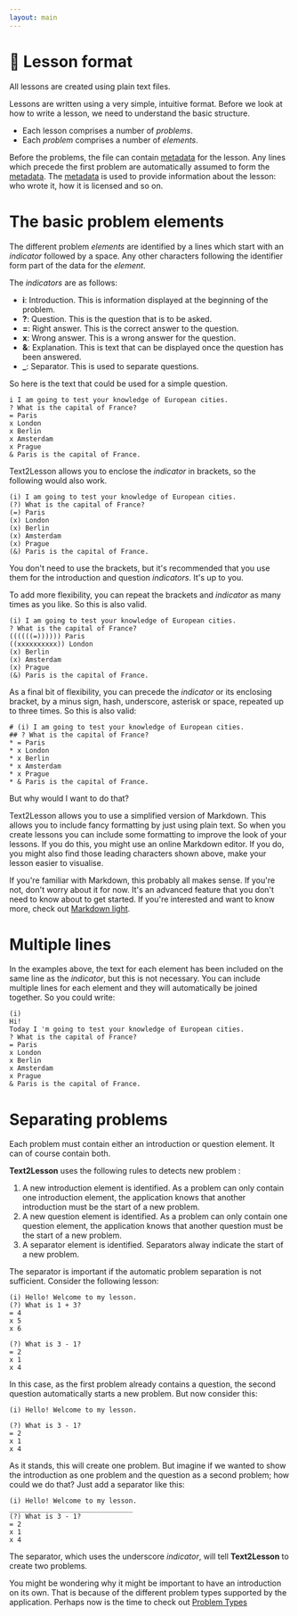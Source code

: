 ```yaml
---
layout: main
---
```


# 📝 Lesson format

All lessons are created using plain text files.

Lessons are written using a very simple, intuitive format. Before we look at how
to write a lesson, we need to understand the basic structure.

- Each lesson comprises a number of _problems_.
- Each _problem_ comprises a number of _elements_.

Before the problems, the file can contain [metadata](./metadata.md) for the lesson. Any lines
which precede the first problem are automatically assumed to form the [metadata](./metadata.md).
The [metadata](./metadata.md) is used to provide information about the lesson: who wrote it, how it
is licensed and so on.

# The basic problem elements

The different problem _elements_ are identified by a lines which start with an
_indicator_ followed by a space. Any other characters following the identifier form
part of the data for the _element_.

The _indicators_ are as follows:

- **i**: Introduction. This is information displayed at the beginning of the
  problem.
- **?**: Question. This is the question that is to be asked.
- **=**: Right answer. This is the correct answer to the question.
- **x**: Wrong answer. This is a wrong answer for the question.
- **&**: Explanation. This is text that can be displayed once the question has
  been answered.
- **\_**: Separator. This is used to separate questions.

So here is the text that could be used for a simple question.

```
i I am going to test your knowledge of European cities.
? What is the capital of France?
= Paris
x London
x Berlin
x Amsterdam
x Prague
& Paris is the capital of France.
```

Text2Lesson allows you to enclose the _indicator_ in brackets, so
the following would also work.

```
(i) I am going to test your knowledge of European cities.
(?) What is the capital of France?
(=) Paris
(x) London
(x) Berlin
(x) Amsterdam
(x) Prague
(&) Paris is the capital of France.
```

You don't need to use the brackets, but it's recommended that you use them for the
introduction and question _indicators_. It's up to you.

To add more flexibility, you can repeat the brackets and
_indicator_ as many times as you like. So this is also valid.

```
(i) I am going to test your knowledge of European cities.
? What is the capital of France?
((((((=)))))) Paris
((xxxxxxxxxx)) London
(x) Berlin
(x) Amsterdam
(x) Prague
(&) Paris is the capital of France.
```

As a final bit of flexibility, you can precede the _indicator_ or
its enclosing bracket, by a minus sign, hash, underscore, asterisk or space,
repeated up to three times. So this is also valid:

```
# (i) I am going to test your knowledge of European cities.
## ? What is the capital of France?
* = Paris
* x London
* x Berlin
* x Amsterdam
* x Prague
* & Paris is the capital of France.
```

But why would I want to do that?

Text2Lesson allows you to use a simplified version of Markdown. This allows you
to include fancy formatting by just using plain text. So when you create lessons
you can include some formatting to improve the look of your lessons. If you do
this, you might use an online Markdown editor. If you do, you might also find
those leading characters shown above, make your lesson easier to visualise.

If you're familiar with Markdown, this probably all makes sense. If you're not,
don't worry about it for now. It's an advanced feature that you don't need to
know about to get started. If you're interested and want to know more, check out
[Markdown light](./markdown-light).

# Multiple lines

In the examples above, the text for each element has been included on the same
line as the _indicator_, but this is not necessary. You can
include multiple lines for each element and they will automatically be joined
together. So you could write:

```
(i)
Hi!
Today I 'm going to test your knowledge of European cities.
? What is the capital of France?
= Paris
x London
x Berlin
x Amsterdam
x Prague
& Paris is the capital of France.
```

# Separating problems

Each problem must contain either an introduction or question element. It can of
course contain both.

**Text2Lesson** uses the following rules to detects new problem :

1. A new introduction element is identified. As a problem can only contain one
   introduction element, the application knows that another introduction must be
   the start of a new problem.
1. A new question element is identified. As a problem can only contain one
   question element, the application knows that another question must be the
   start of a new problem.
1. A separator element is identified. Separators alway indicate the start of a
   new problem.

The separator is important if the automatic problem separation is not
sufficient. Consider the following lesson:

```
(i) Hello! Welcome to my lesson.
(?) What is 1 + 3?
= 4
x 5
x 6

(?) What is 3 - 1?
= 2
x 1
x 4
```

In this case, as the first problem already contains a question, the second
question automatically starts a new problem. But now consider this:

```
(i) Hello! Welcome to my lesson.

(?) What is 3 - 1?
= 2
x 1
x 4
```

As it stands, this will create one problem. But imagine if we wanted to show the
introduction as one problem and the question as a second problem; how could we
do that? Just add a separator like this:

```
(i) Hello! Welcome to my lesson.
_______________________________
(?) What is 3 - 1?
= 2
x 1
x 4
```

The separator, which uses the underscore _indicator_, will tell
**Text2Lesson** to create two problems.

You might be wondering why it might be important to have an introduction on its
own. That is because of the different problem types supported by the
application. Perhaps now is the time to check out
[Problem Types](problem-types/md)
